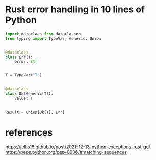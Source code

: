 # Rust error handling in 10 lines of Python

```python
import dataclass from dataclasses
from typing import TypeVar, Generic, Union


@dataclass
class Err():
    error: str


T = TypeVar("T")


@dataclass
class Ok(Generic[T]):
    value: T


Result = Union[Ok[T], Err]
```

# references

https://jellis18.github.io/post/2021-12-13-python-exceptions-rust-go/
https://peps.python.org/pep-0636/#matching-sequences
